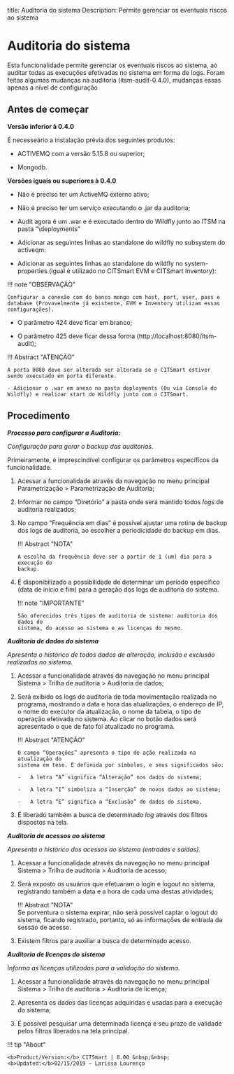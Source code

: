 title:  Auditoria do sistema
Description: Permite gerenciar os eventuais riscos ao sistema
# Auditoria do sistema

Esta funcionalidade permite gerenciar os eventuais riscos ao sistema, ao auditar todas as execuções efetivadas no sistema em forma de logs.
Foram feitas algumas mudanças na auditoria (itsm-audit-0.4.0), mudanças essas apenas a nível de configuração

Antes de começar 
-----------------

**Versão inferior à 0.4.0**

É necesseário a instalação prévia dos seguintes produtos:

-   ACTIVEMQ com a versão 5.15.8 ou superior;

-   Mongodb.

**Versões iguais ou superiores à 0.4.0**

- Não é preciso ter um ActiveMQ externo ativo;

- Não é preciso ter um serviço executando o .jar da auditoria;

- Audit agora é um .war e é executado dentro do Wildfly junto ao ITSM na
pasta "\deployments"

- Adicionar as seguintes linhas ao standalone do wildfly no subsystem do activeqm:

<jms-queue name="ITSM.READ_DATA_AUDIT" entries="queue/ITSM.READ_DATA_AUDIT java:jboss/exported/jms/queue/queue/ITSM.READ_DATA_AUDIT"/>
<jms-queue name="ITSM.READ_LICENSE_AUDIT" entries="queue/ITSM.READ_LICENSE_AUDIT java:jboss/exported/jms/queue/queue/ITSM.READ_LICENSE_AUDIT"/>
<jms-queue name="ITSM.READ_ACCESS_AUDIT" entries="queue/ITSM.READ_ACCESS_AUDIT java:jboss/exported/jms/queue/queue/ITSM.READ_ACCESS_AUDIT"/>
<jms-queue name="ITSM.READ_BACKUP_AUDIT" entries="queue/ITSM.READ_BACKUP_AUDIT java:jboss/exported/jms/queue/queue/ITSM.READ_BACKUP_AUDIT"/>

- Adicionar as seguintes linhas ao standalone do wildfly no system-properties (igual é utilizado no CITSmart EVM e CITSmart Inventory):

<property name="mongodb.host" value="localhost"/>
<property name="mongodb.port" value="27017"/>
<property name="mongodb.user" value="mongodb"/>
<property name="mongodb.password" value="mongodb"/>
<property name="mongodb.dabase.audit" value="itsm-audit"/>   

!!! note "OBSERVAÇÃO"

    Configurar a conexão com do banco mongo com host, port, user, pass e database (Provavelmente já existente, EVM e Inventory utilizam essas configurações).

- O parâmetro 424 deve ficar em branco;

- O parâmetro 425 deve ficar dessa forma (http://localhost:8080/itsm-audit);

!!! Abstract "ATENÇÃO"

    A porta 8080 deve ser alterada ser alterada se o CITSmart estiver sendo executado em porta diferente.  
    
    - Adicionar o .war em anexo na pasta deployments (Ou via Console do Wildfly) e realizar start do Wildfly junto com o CITSmart.
   
Procedimento
------------

***Processo para configurar a Auditoria:***

*Configuração para gerar o backup das auditorias.*

Primeiramente, é imprescindível configurar os parâmetros específicos da
funcionalidade.

1.  Acessar a funcionalidade através da navegação no menu principal
    Parametrização \> Parametrização de Auditoria;

2.  Informar no campo “Diretório” a pasta onde será mantido todos *logs* de
    auditoria realizados;

3.  No campo “Frequência em dias” é possível ajustar uma rotina de backup dos
    logs de auditoria, ao escolher a periodicidade do backup em dias.

    !!! Abstract "NOTA"

        A escolha da frequência deve ser a partir de 1 (um) dia para a execução do
        backup.  

4.  É disponibilizado a possibilidade de determinar um período específico (data
    de início e fim) para a geração dos logs de auditoria do sistema.

    !!! note "IMPORTANTE"

        São oferecidos três tipos de auditoria de sistema: auditoria dos dados do
        sistema, do acesso ao sistema e as licenças do mesmo.

***Auditoria de dados do sistema***

*Apresenta o histórico de todos dados de alteração, inclusão e exclusão
realizadas no sistema.*

1.  Acessar a funcionalidade através da navegação no menu principal Sistema \>
    Trilha de auditoria \> Auditoria de dados;

2.  Será exibido os logs de auditoria de toda movimentação realizada no
    programa, mostrando a data e hora das atualizações, o endereço de IP, o nome
    do executor da atualização, o nome da tabela, o tipo de operação efetivada
    no sistema. Ao clicar no botão dados será apresentado o que de fato foi
    atualizado no programa.

    !!! Abstract "ATENÇÃO"

        O campo “Operações” apresenta o tipo de ação realizada na atualização do
        sistema em tese. É definida por símbolos, e seus significados são:

        -   A letra “A” significa “Alteração” nos dados do sistema;

        -   A letra “I” simboliza a “Inserção” de novos dados ao sistema;

        -   A letra “E” significa a “Exclusão” de dados do sistema.  

3.  É liberado também a busca de determinado *log* através dos filtros dispostos
    na tela.

***Auditoria de acessos ao sistema***

*Apresenta o histórico dos acessos ao sistema (entradas e saídas).*

1.  Acessar a funcionalidade através da navegação no menu principal Sistema \>
    Trilha de auditoria \> Auditoria de acesso;

2.  Será exposto os usuários que efetuaram o login e logout no sistema,
    registrando também a data e a hora de cada uma destas atividades;

    !!! Abstract "NOTA"  
        Se porventura o sistema expirar, não será possível captar o logout do
        sistema, ficando registrado, portanto, só as informações de entrada da
        sessão de acesso.  

3.  Existem filtros para auxiliar a busca de determinado acesso.

***Auditoria de licenças do sistema***

*Informa as licenças utilizadas para a validação do sistema.*

1.  Acessar a funcionalidade através da navegação no menu principal Sistema \>
    Trilha de auditoria \> Auditoria de licença;

2.  Apresenta os dados das licenças adquiridas e usadas para a execução do
    sistema;

3.  É possível pesquisar uma determinada licença e seu prazo de validade pelos
    filtros liberados na tela principal.
    
!!! tip "About"

    <b>Product/Version:</b> CITSmart | 8.00 &nbsp;&nbsp;
    <b>Updated:</b>02/15/2019 – Larissa Lourenço
